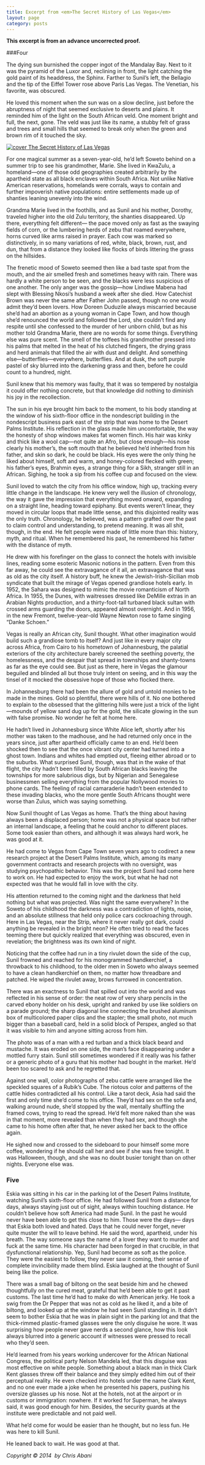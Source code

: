 ```yaml
---
title: Excerpt from <em>The Secret History of Las Vegas</em>
layout: page
category: posts
---
```


**This excerpt is from an advance uncorrected proof.**

###Four

The dying sun burnished the copper ingot of the Mandalay Bay. Next to it was the pyramid of the Luxor and, reclining in front, the light catching the gold paint of its headdress, the Sphinx. Farther to Sunil’s left, the Bellagio and the tip of the Eiffel Tower rose above Paris Las Vegas. The Venetian, his favorite, was obscured.

He loved this moment when the sun was on a slow decline, just before the abruptness of night that seemed exclusive to deserts and plains. It reminded him of the light on the South African veld. One moment bright and full, the next, gone. The veld was just like its name, a stubby felt of grass and trees and small hills that seemed to break only when the green and brown rim of it touched the sky.

[![cover The Secret History of Las Vegas](/assets/img/9780143124955_SecretHistor_CVF-300x459.jpg)](/book/the-secret-history-of-las-vegas/)

For one magical summer as a seven-year-old, he’d left Soweto behind on a summer trip to see his grandmother, Marie. She lived in KwaZulu, a homeland—one of those odd geographies created arbitrarily by the apartheid state as all black enclaves within South Africa. Not unlike Native American reservations, homelands were corrals, ways to contain and further impoverish native populations: entire settlements made up of shanties leaning unevenly into the wind.

Grandma Marie lived in the foothills, and as Sunil and his mother, Dorothy, traveled higher into the old Zulu territory, the shanties disappeared. Up there, everything felt different— the pace moved only as fast as the swaying fields of corn, or the lumbering herds of zebu that roamed everywhere, horns curved like arms raised in prayer. Each cow was marked so distinctively, in so many variations of red, white, black, brown, rust, and dun, that from a distance they looked like flocks of birds littering the grass on the hillsides.

The frenetic mood of Soweto seemed then like a bad taste spat from the mouth, and the air smelled fresh and sometimes heavy with rain. There was hardly a white person to be seen, and the blacks were less suspicious of one another. The only anger was the gossip—how Lindiwe Mabena had slept with Blessing Nkosi’s husband a week after she died. How Catechist Brown was never the same after Father John passed, though no one would admit they’d been lovers. How Doreen Duduzile always miscarried because she’d had an abortion as a young woman in Cape Town, and how though she’d renounced the world and followed the Lord, she couldn’t find any respite until she confessed to the murder of her unborn child, but as his mother told Grandma Marie, there are no words for some things. Everything else was pure scent. The smell of the toffees his grandmother pressed into his palms that melted in the heat of his clutched fingers, the drying grass and herd animals that filled the air with dust and delight. And something else—butterflies—everywhere, butterflies. And at dusk, the soft purple pastel of sky blurred into the darkening grass and then, before he could count to a hundred, night.

Sunil knew that his memory was faulty, that it was so tempered by nostalgia it could offer nothing concrete, but that knowledge did nothing to diminish his joy in the recollection.

The sun in his eye brought him back to the moment, to his body standing at the window of his sixth-floor office in the nondescript building in the nondescript business park east of the strip that was home to the Desert Palms Institute. His reflection in the glass made him uncomfortable, the way the honesty of shop windows makes fat women flinch. His hair was kinky and thick like a wool cap—not quite an Afro, but close enough—his nose clearly his mother’s, the soft mouth that he believed he’d inherited from his father, and skin so dark, he could be black. His eyes were the only thing he liked about himself, soft and warm, and honey-colored flecked with green; his father’s eyes, Brahmin eyes, a strange thing for a Sikh, stranger still in an African. Sighing, he took a sip from his coffee cup and focused on the view.

Sunil loved to watch the city from his office window, high up, tracking every little change in the landscape. He knew very well the illusion of chronology, the way it gave the impression that everything moved onward, expanding on a straight line, heading toward epiphany. But events weren’t linear, they moved in circular loops that made little sense, and this disjointed reality was the only truth. Chronology, he believed, was a pattern grafted over the past to claim control and understanding, to pretend meaning. It was all shit, though, in the end. He felt people were made of little more than this: history, myth, and ritual. When he remembered his past, he remembered his father with the distance of myth.

He drew with his forefinger on the glass to connect the hotels with invisible lines, reading some esoteric Masonic notions in the pattern. Even from this far away, he could see the extravagance of it all, an extravagance that was as old as the city itself. A history buff, he knew the Jewish-Irish-Sicilian mob syndicate that built the mirage of Vegas opened grandiose hotels early. In 1952, the Sahara was designed to mimic the movie romanticism of North Africa. In 1955, the Dunes, with waitresses dressed like DeMille extras in an Arabian Nights production, and a thirty-foot-tall turbaned black sultan with crossed arms guarding the doors, appeared almost overnight. And in 1956, in the new Fremont, twelve-year-old Wayne Newton rose to fame singing “Danke Schoen.”

Vegas is really an African city, Sunil thought. What other imagination would build such a grandiose tomb to itself? And just like in every major city across Africa, from Cairo to his hometown of Johannesburg, the palatial exteriors of the city architecture barely screened the seething poverty, the homelessness, and the despair that spread in townships and shanty-towns as far as the eye could see. But just as there, here in Vegas the glamour beguiled and blinded all but those truly intent on seeing, and in this way the tinsel of it mocked the obsessive hope of those who flocked there.

In Johannesburg there had been the allure of gold and untold monies to be made in the mines. Gold so plentiful, there were hills of it. No one bothered to explain to the obsessed that the glittering hills were just a trick of the light—mounds of yellow sand dug up for the gold, the silicate glowing in the sun with false promise. No wonder he felt at home here.

He hadn’t lived in Johannesburg since White Alice left, shortly after his mother was taken to the madhouse, and he had returned only once in the years since, just after apartheid officially came to an end. He’d been shocked then to see that the once vibrant city center had turned into a ghost town. Indians and whites had emptied out, fleeing either abroad or to the suburbs. What surprised Sunil, though, was that in the wake of that flight, the city hadn’t been filled by South African blacks leaving the townships for more salubrious digs, but by Nigerian and Senegalese businessmen selling everything from the popular Nollywood movies to phone cards. The feeling of racial camaraderie hadn’t been extended to these invading blacks, who the more gentle South Africans thought were worse than Zulus, which was saying something.

Now Sunil thought of Las Vegas as home. That’s the thing about having always been a displaced person; home was not a physical space but rather an internal landscape, a feeling that he could anchor to different places. Some took easier than others, and although it was always hard work, he was good at it.

He had come to Vegas from Cape Town seven years ago to codirect a new research project at the Desert Palms Institute, which, among its many government contracts and research projects with no oversight, was studying psychopathic behavior. This was the project Sunil had come here to work on. He had expected to enjoy the work, but what he had not expected was that he would fall in love with the city.

His attention returned to the coming night and the darkness that held nothing but what was projected. Was night the same everywhere? In the Soweto of his childhood the darkness was a contradiction of lights, noise, and an absolute stillness that held only police cars cockroaching through. Here in Las Vegas, near the Strip, where it never really got dark, could anything be revealed in the bright neon? He often tried to read the faces teeming there but quickly realized that everything was obscured, even in revelation; the brightness was its own kind of night.

Noticing that the coffee had run in a tiny rivulet down the side of the cup, Sunil frowned and reached for his monogrammed handkerchief, a throwback to his childhood, to the older men in Soweto who always seemed to have a clean handkerchief on them, no matter how threadbare and patched. He wiped the rivulet away, brows furrowed in concentration.

There was an exactness to Sunil that spilled out into the world and was reflected in his sense of order: the neat row of very sharp pencils in the carved ebony holder on his desk, upright and ranked by use like soldiers on a parade ground; the sharp diagonal line connecting the brushed aluminum box of multicolored paper clips and the stapler; the small photo, not much bigger than a baseball card, held in a solid block of Perspex, angled so that it was visible to him and anyone sitting across from him.

The photo was of a man with a red turban and a thick black beard and mustache. It was eroded on one side, the man’s face disappearing under a mottled furry stain. Sunil still sometimes wondered if it really was his father or a generic photo of a guru that his mother had bought in the market. He’d been too scared to ask and he regretted that.

Against one wall, color photographs of zebu cattle were arranged like the speckled squares of a Rubik’s Cube. The riotous color and patterns of the cattle hides contradicted all his control. Like a tarot deck, Asia had said the first and only time she’d come to his office. They’d had sex on the sofa and, walking around nude, she’d stopped by the wall, mentally shuffling the framed cows, trying to read the spread. He’d felt more naked than she was in that moment, more revealed than when they had sex, and though she came to his home often after that, he never asked her back to the office again.

He sighed now and crossed to the sideboard to pour himself some more coffee, wondering if he should call her and see if she was free tonight. It was Halloween, though, and she was no doubt busier tonight than on other nights. Everyone else was.

### Five

Eskia was sitting in his car in the parking lot of the Desert Palms Institute, watching Sunil’s sixth-floor office. He had followed Sunil from a distance for days, always staying just out of sight, always within touching distance. He couldn’t believe how soft America had made Sunil. In the past he would never have been able to get this close to him. Those were the days— days that Eskia both loved and hated. Days that he could never forget, never quite muster the will to leave behind. He said the word, apartheid, under his breath. The way someone says the name of a lover they want to murder and fuck at the same time. His character had been forged in that crucible, in that dysfunctional relationship. Yep, Sunil had become as soft as the police. They were the easiest to follow, they never saw it coming, their sense of complete invincibility made them blind. Eskia laughed at the thought of Sunil being like the police.

There was a small bag of biltong on the seat beside him and he chewed thoughtfully on the cured meat, grateful that he’d been able to get it past customs. The last time he’d had to make do with American jerky. He took a swig from the Dr Pepper that was not as cold as he liked it, and a bite of biltong, and looked up at the window he had seen Sunil standing in. It didn’t seem to bother Eskia that he was in plain sight in the parking lot and that the thick-rimmed plastic-framed glasses were the only disguise he wore. It was surprising how people never gave nerds a second glance, how this look always blurred into a generic account if witnesses were pressed to recall who they’d seen.

He’d learned from his years working undercover for the African National Congress, the political party Nelson Mandela led, that this disguise was most effective on white people. Something about a black man in thick Clark Kent glasses threw off their balance and they simply edited him out of their perceptual reality. He even checked into hotels under the name Clark Kent, and no one ever made a joke when he presented his papers, pushing his oversize glasses up his nose. Not at the hotels, not at the airport or in customs or immigration: nowhere. If it worked for Superman, he always said, it was good enough for him. Besides, the security guards at the institute were predictable and not paid well.

What he’d come for would be easier than he thought, but no less fun. He was here to kill Sunil.

He leaned back to wait. He was good at that.


*Copyright &copy; 2014 &nbsp;by Chris Abani*